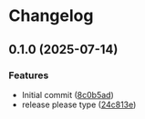 # Changelog

## 0.1.0 (2025-07-14)


### Features

* Initial commit ([8c0b5ad](https://github.com/dimensionalpocket/auth-session-service/commit/8c0b5ad5ae1feca63d84b74be0a4d0b25734bb61))
* release please type ([24c813e](https://github.com/dimensionalpocket/auth-session-service/commit/24c813eb22d6b2e2ffc3888758dec2726a4988c6))
